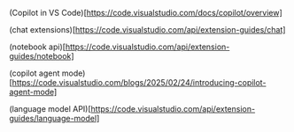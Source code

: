 (Copilot in VS Code)[https://code.visualstudio.com/docs/copilot/overview]

(chat extensions)[https://code.visualstudio.com/api/extension-guides/chat]

(notebook api)[https://code.visualstudio.com/api/extension-guides/notebook]

(copilot agent mode)[https://code.visualstudio.com/blogs/2025/02/24/introducing-copilot-agent-mode]

(language model API)[https://code.visualstudio.com/api/extension-guides/language-model]